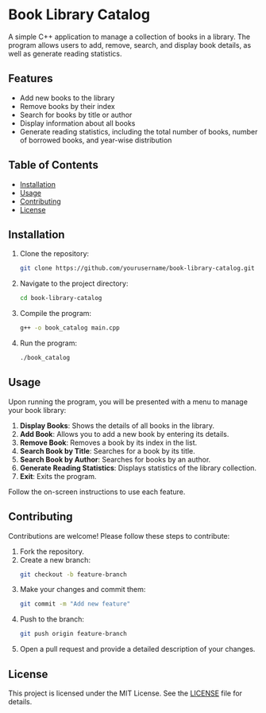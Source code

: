 # Book Library Catalog

A simple C++ application to manage a collection of books in a library. The program allows users to add, remove, search, and display book details, as well as generate reading statistics.

## Features

- Add new books to the library
- Remove books by their index
- Search for books by title or author
- Display information about all books
- Generate reading statistics, including the total number of books, number of borrowed books, and year-wise distribution

## Table of Contents

- [Installation](#installation)
- [Usage](#usage)
- [Contributing](#contributing)
- [License](#license)

## Installation

1. Clone the repository:
    ```bash
    git clone https://github.com/yourusername/book-library-catalog.git
    ```
2. Navigate to the project directory:
    ```bash
    cd book-library-catalog
    ```
3. Compile the program:
    ```bash
    g++ -o book_catalog main.cpp
    ```
4. Run the program:
    ```bash
    ./book_catalog
    ```

## Usage

Upon running the program, you will be presented with a menu to manage your book library:

1. **Display Books**: Shows the details of all books in the library.
2. **Add Book**: Allows you to add a new book by entering its details.
3. **Remove Book**: Removes a book by its index in the list.
4. **Search Book by Title**: Searches for a book by its title.
5. **Search Book by Author**: Searches for books by an author.
6. **Generate Reading Statistics**: Displays statistics of the library collection.
7. **Exit**: Exits the program.

Follow the on-screen instructions to use each feature.

## Contributing

Contributions are welcome! Please follow these steps to contribute:

1. Fork the repository.
2. Create a new branch:
    ```bash
    git checkout -b feature-branch
    ```
3. Make your changes and commit them:
    ```bash
    git commit -m "Add new feature"
    ```
4. Push to the branch:
    ```bash
    git push origin feature-branch
    ```
5. Open a pull request and provide a detailed description of your changes.

## License

This project is licensed under the MIT License. See the [LICENSE](LICENSE) file for details.

